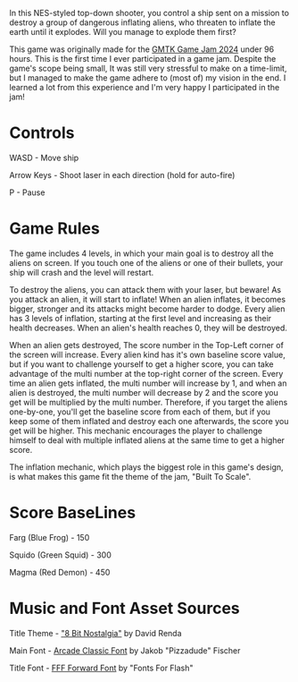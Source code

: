 
In this NES-styled top-down shooter, you control a ship sent on a mission to destroy a group of dangerous inflating aliens, who threaten to inflate the earth until it explodes. Will you manage to explode them first?

This game was originally made for the [GMTK Game Jam 2024](https://itch.io/jam/gmtk-2024) under 96 hours. This is the first time I ever participated in a game jam. Despite the game's scope being small, It was still very stressful to make on a time-limit, but I managed to make the game adhere to (most of) my vision in the end. I learned a lot from this experience and I'm very happy I participated in the jam!

# Controls

WASD - Move ship

Arrow Keys - Shoot laser in each direction (hold for auto-fire)

P - Pause

# Game Rules

The game includes 4 levels, in which your main goal is to destroy all the aliens on screen. If you touch one of the aliens or one of their bullets, your ship will crash and the level will restart.  

To destroy the aliens, you can attack them with your laser, but beware! As you attack an alien, it will start to inflate! When an alien inflates, it becomes bigger, stronger and its attacks might become harder to dodge. Every alien has 3 levels of inflation, starting at the first level and increasing as their health decreases. When an alien's health reaches 0, they will be destroyed.

When an alien gets destroyed, The score number in the Top-Left corner of the screen will increase. Every alien kind has it's own baseline score value, but if you want to challenge yourself to get a higher score, you can take advantage of the multi number at the top-right corner of the screen. Every time an alien gets inflated, the multi number will increase by 1, and when an alien is destroyed, the multi number will decrease by 2 and the score you get will be multiplied by the multi number. Therefore, if you target the aliens one-by-one, you'll get the baseline score from each of them, but if you keep some of them inflated and destroy each one afterwards, the score you get will be higher. This mechanic encourages the player to challenge himself to deal with multiple inflated aliens at the same time to get a higher score.

The inflation mechanic, which plays the biggest role in this game's design, is what makes this game fit the theme of the jam, "Built To Scale".

# Score BaseLines

Farg (Blue Frog) - 150

Squido (Green Squid) - 300

Magma (Red Demon) - 450

# Music and Font Asset Sources

Title Theme - ["8 Bit Nostalgia"](https://www.fesliyanstudios.com/royalty-free-music/download/8-bit-nostalgia/2289) by David Renda

Main Font - [Arcade Classic Font](https://www.1001fonts.com/arcadeclassic-font.html) by Jakob "Pizzadude" Fischer

Title Font - [FFF Forward Font](https://www.1001fonts.com/fff-forward-font.html) by "Fonts For Flash"